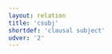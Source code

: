 ```yaml
---
layout: relation
title: 'csubj'
shortdef: 'clausal subject'
udver: '2'
---
```

<!-- Interlanguage links updated Čt lis 12 09:43:21 CET 2020 -->
